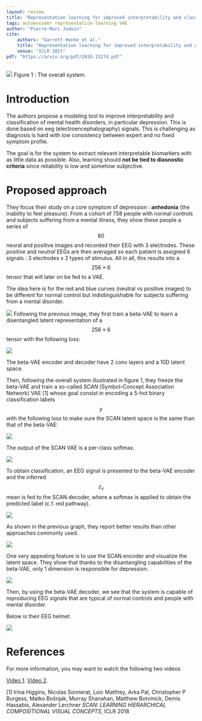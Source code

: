 ```yaml
---
layout: review
title: "Representation learning for improved interpretability and classification accuracy of clinical factors from EEG"
tags: autoencoder representation-learning VAE
author: "Pierre-Marc Jodoin"
cite:
    authors: "Garrett Honke et al."
    title: "Representation learning for improved interpretability and classification accuracy of clinical factors from EEG"
    venue: "ICLR 2021"
pdf: "https://arxiv.org/pdf/2010.15274.pdf"
---
```


![](/article/images/SCAN_EEG/sc03.jpg)
Figure 1 : The overall system.


# Introduction

The authors propose a modeling tool to improve interpretability and classification of mental health disorders, in particular depression.  This is done based on eeg (electroencephalography) signals.  This is challenging as diagnosis is hard with low consistency between expert and no fixed symptom profile.

The goal is for the system to extract relevant interpretable biomarkers with as little data as possible.  Also, learning should **not be tied to diasnostic criteria** since reliability is low and somehow subjective.

# Proposed approach

They focus their study on a core symptom of depression : **anhedonia** (the inability to feel pleasure).  From a cohort of 758 people with normal controls and subjects suffering from a mental illness, they show these people a series of $$80$$ neural and positive images and recorded their EEG with 3 electrodes.  These *positive* and *neutral* EEGs are then averaged so each patient is assigned 6 signals : 3 electrodes x 2 types of stimulus.  All in all, this results into a $$256\times 6$$ tensor that will later on be fed to a VAE.

The idea here is for the red and blue curves (neutral vs positive images) to be different for normal control but indistinguishable for subjects suffering from a mental disorder.

![](/article/images/SCAN_EEG/sc02.jpg)
Following the previous image, they first train a beta-VAE to learn a disentangled latent representation of a $$256\times 6$$ tensor with the following loss:


![](/article/images/SCAN_EEG/sc00a.jpg)

The beta-VAE encoder and decoder have 2 conv layers and a 10D latent space.

Then, following the overall system illustrated in figure 1, they freeze the beta-VAE and train a so-called *SCAN* (Symbol–Concept Association Network) VAE [1] whose goal consist in encoding a 5-hot binary classification labels $$y$$ with the following loss to make sure the SCAN latent space is the same than that of the beta-VAE:

![](/article/images/SCAN_EEG/sc00b.jpg)

The output of the SCAN VAE is a per-class softmax.

![](/article/images/SCAN_EEG/sc04.jpg)

To obtain classification, an EEG signal is presented to the beta-VAE encoder and the inferred $$z_x$$ mean is fed to the SCAN decoder, where a softmax is applied to obtain the predicted label (c.f. red pathway). 

![](/article/images/SCAN_EEG/sc05.jpg)

As shown in the previous graph, they report better results than other approaches commonly used.


![](/article/images/SCAN_EEG/sc06.jpg)

One very appealing feature is to use the SCAN encoder and visualize the latent space.  They show that thanks to the disantangling capabilities of the beta-VAE, only 1 dimension is responsible for depression.

![](/article/images/SCAN_EEG/sc07.jpg)

Then, by using the beta-VAE decoder, we see that the system is capable of reproducing EEG signals that are typical of normal controls and people with mental disorder.

Below is their EEG helmet.

![](/article/images/SCAN_EEG/sc01.jpg)


# References

For more information, you may want to watch the following two videos 

[Video 1](https://iclr.cc/virtual/2021/poster/3197).
[Video 2](https://www.youtube.com/watch?v=NU6YZVv0q2Y).


[1] Irina Higgins, Nicolas Sonnerat, Loic Matthey, Arka Pal, Christopher P Burgess, Matko Bošnjak, Murray Shanahan, Matthew Botvinick, Demis Hassabis, Alexander Lerchner *SCAN: LEARNING HIERARCHICAL COMPOSITIONAL VISUAL CONCEPTS*, ICLR 2018
